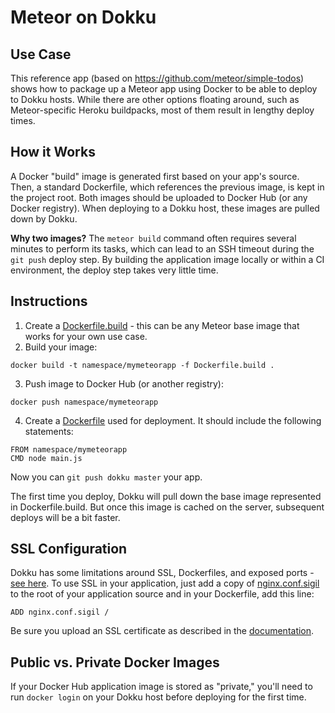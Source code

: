 # Meteor on Dokku

## Use Case

This reference app (based on https://github.com/meteor/simple-todos) shows how to package up a Meteor app using Docker to be able to deploy to Dokku hosts. While there are other options floating around, such as Meteor-specific Heroku buildpacks, most of them result in lengthy deploy times.

## How it Works

A Docker "build" image is generated first based on your app's source. Then, a standard Dockerfile, which references the previous image, is kept in the project root. Both images should be uploaded to Docker Hub (or any Docker registry). When deploying to a Dokku host, these images are pulled down by Dokku.

**Why two images?**
The ```meteor build``` command often requires several minutes to perform its tasks, which can lead to an SSH timeout during the ```git push``` deploy step. By building the application image locally or within a CI environment, the deploy step takes very little time.

## Instructions

1. Create a [Dockerfile.build](Dockerfile.build) - this can be any Meteor base image that works for your own use case.
2. Build your image:
```
docker build -t namespace/mymeteorapp -f Dockerfile.build .
```
3. Push image to Docker Hub (or another registry):
```
docker push namespace/mymeteorapp
```
4. Create a [Dockerfile](Dockerfile) used for deployment. It should include the following statements:
```
FROM namespace/mymeteorapp
CMD node main.js
```

Now you can ```git push dokku master``` your app.

The first time you deploy, Dokku will pull down the base image represented in Dockerfile.build. But once this image is cached on the server, subsequent deploys will be a bit faster.

## SSL Configuration

Dokku has some limitations around SSL, Dockerfiles, and exposed ports - [see here](https://github.com/dokku/dokku/issues/2078). To use SSL in your application, just add a copy of [nginx.conf.sigil](nginx.conf.sigil) to the root of your application source and in your Dockerfile, add this line:
```
ADD nginx.conf.sigil /
```

Be sure you upload an SSL certificate as described in the [documentation](http://dokku.viewdocs.io/dokku~v0.5.4/deployment/ssl-configuration/).

## Public vs. Private Docker Images

If your Docker Hub application image is stored as "private," you'll need to run ```docker login``` on your Dokku host before deploying for the first time.
